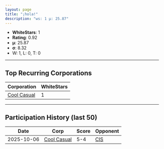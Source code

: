 ```yaml
---
layout: page
title: "¡hola!"
description: "ws: 1 μ: 25.87"
---
```

- **WhiteStars**: 1
- **Rating**: 0.92
- **μ**: 25.87  
- **σ**: 8.32
- W: 1, L: 0, T: 0

---

## Top Recurring Corporations

| Corporation | WhiteStars |
| --- | --- |
| [Cool Casual](https://ws.tsl.rocks/corp/9a2a796d16f4c8e1d525d5964621454c42a10aa6c544766a55463862c9d3b6f0/) | 1 |

---

## Participation History (last 50)

| Date | Corp | Score | Opponent |
| --- | --- | --- | --- |
| 2025-10-06 | [Cool Casual](https://ws.tsl.rocks/corp/9a2a796d16f4c8e1d525d5964621454c42a10aa6c544766a55463862c9d3b6f0/) | 5-4 | [CIS](https://ws.tsl.rocks/corp/3efaab24560531ff257e73bfb281a7e9c0a9d591ac5aff55d05d35f2fb5e1d73/) |
